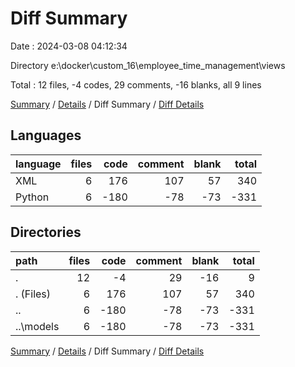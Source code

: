 # Diff Summary

Date : 2024-03-08 04:12:34

Directory e:\\docker\\custom_16\\employee_time_management\\views

Total : 12 files,  -4 codes, 29 comments, -16 blanks, all 9 lines

[Summary](results.md) / [Details](details.md) / Diff Summary / [Diff Details](diff-details.md)

## Languages
| language | files | code | comment | blank | total |
| :--- | ---: | ---: | ---: | ---: | ---: |
| XML | 6 | 176 | 107 | 57 | 340 |
| Python | 6 | -180 | -78 | -73 | -331 |

## Directories
| path | files | code | comment | blank | total |
| :--- | ---: | ---: | ---: | ---: | ---: |
| . | 12 | -4 | 29 | -16 | 9 |
| . (Files) | 6 | 176 | 107 | 57 | 340 |
| .. | 6 | -180 | -78 | -73 | -331 |
| ..\\models | 6 | -180 | -78 | -73 | -331 |

[Summary](results.md) / [Details](details.md) / Diff Summary / [Diff Details](diff-details.md)